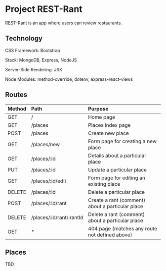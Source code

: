# Project REST-Rant

REST-Rant is an app where users can review restaurants.

## Technology

CSS Framework: Bootstrap

Stack: MongoDB, Express, NodeJS

Server-Side Rendering: JSX

Node Modules: method-override, dotenv, express-react-views

## Routes

|  Method      |  Path                     |  Purpose                                           |
|--------------|:--------------------------|:---------------------------------------------------|
|  GET         |  /                        |  Home page                                         |
|  GET         |  /places                  |  Places index page                                 |
|  POST        |  /places                  |  Create new place                                  |
|  GET         |  /places/new              |  Form page for creating a new place                |
|  GET         |  /places/:id              |  Details about a particular place                  |
|  PUT         |  /places/:id              |  Update a particular place                         |
|  GET         |  /places/:id/edit         |  Form page for editing an existing place           |
|  DELETE      |  /places/:id              |  Delete a particular place                         |
|  POST        |  /places/:id/rant         |  Create a rant (comment) about a particular place  |
|  DELETE      |  /places/:id/rant/:rantId |  Delete a rant (comment) about a particular place  |
|  GET         |  *                        |  404 page (matches any route not defined above)    |

## Places

TBD